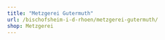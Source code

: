 ```yaml
---
title: "Metzgerei Gutermuth"
url: /bischofsheim-i-d-rhoen/metzgerei-gutermuth/
shop: Metzgerei
---
```

